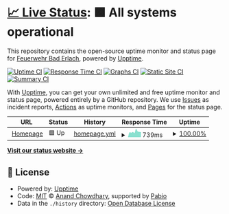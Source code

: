 # [📈 Live Status](https://status.feuerwehr-bad-erlach.at): <!--live status--> **🟩 All systems operational**

This repository contains the open-source uptime monitor and status page for [Feuerwehr Bad Erlach](https://www.feuerwehr-bad-erlach.at), powered by [Upptime](https://github.com/upptime/upptime).

[![Uptime CI](https://github.com/Feuerwehr-Bad-Erlach/status/workflows/Uptime%20CI/badge.svg)](https://github.com/Feuerwehr-Bad-Erlach/status/actions?query=workflow%3A%22Uptime+CI%22)
[![Response Time CI](https://github.com/Feuerwehr-Bad-Erlach/status/workflows/Response%20Time%20CI/badge.svg)](https://github.com/Feuerwehr-Bad-Erlach/status/actions?query=workflow%3A%22Response+Time+CI%22)
[![Graphs CI](https://github.com/Feuerwehr-Bad-Erlach/status/workflows/Graphs%20CI/badge.svg)](https://github.com/Feuerwehr-Bad-Erlach/status/actions?query=workflow%3A%22Graphs+CI%22)
[![Static Site CI](https://github.com/Feuerwehr-Bad-Erlach/status/workflows/Static%20Site%20CI/badge.svg)](https://github.com/Feuerwehr-Bad-Erlach/status/actions?query=workflow%3A%22Static+Site+CI%22)
[![Summary CI](https://github.com/Feuerwehr-Bad-Erlach/status/workflows/Summary%20CI/badge.svg)](https://github.com/Feuerwehr-Bad-Erlach/status/actions?query=workflow%3A%22Summary+CI%22)

With [Upptime](https://upptime.js.org), you can get your own unlimited and free uptime monitor and status page, powered entirely by a GitHub repository. We use [Issues](https://github.com/Feuerwehr-Bad-Erlach/status/issues) as incident reports, [Actions](https://github.com/Feuerwehr-Bad-Erlach/status/actions) as uptime monitors, and [Pages](https://status.feuerwehr-bad-erlach.at) for the status page.

<!--start: status pages-->
<!-- This summary is generated by Upptime (https://github.com/upptime/upptime) -->
<!-- Do not edit this manually, your changes will be overwritten -->
<!-- prettier-ignore -->
| URL | Status | History | Response Time | Uptime |
| --- | ------ | ------- | ------------- | ------ |
| <img alt="" src="https://www.feuerwehr-bad-erlach.at/wp-content/uploads/2020/07/cropped-Logo-Homepage-2.png" height="13"> [Homepage](https://www.feuerwehr-bad-erlach.at) | 🟩 Up | [homepage.yml](https://github.com/feuerwehr-bad-erlach/status/commits/HEAD/history/homepage.yml) | <details><summary><img alt="Response time graph" src="./graphs/homepage/response-time-week.png" height="20"> 739ms</summary><br><a href="https://status.feuerwehr-bad-erlach.at/history/homepage"><img alt="Response time 752" src="https://img.shields.io/endpoint?url=https%3A%2F%2Fraw.githubusercontent.com%2Ffeuerwehr-bad-erlach%2Fstatus%2FHEAD%2Fapi%2Fhomepage%2Fresponse-time.json"></a><br><a href="https://status.feuerwehr-bad-erlach.at/history/homepage"><img alt="24-hour response time 716" src="https://img.shields.io/endpoint?url=https%3A%2F%2Fraw.githubusercontent.com%2Ffeuerwehr-bad-erlach%2Fstatus%2FHEAD%2Fapi%2Fhomepage%2Fresponse-time-day.json"></a><br><a href="https://status.feuerwehr-bad-erlach.at/history/homepage"><img alt="7-day response time 739" src="https://img.shields.io/endpoint?url=https%3A%2F%2Fraw.githubusercontent.com%2Ffeuerwehr-bad-erlach%2Fstatus%2FHEAD%2Fapi%2Fhomepage%2Fresponse-time-week.json"></a><br><a href="https://status.feuerwehr-bad-erlach.at/history/homepage"><img alt="30-day response time 848" src="https://img.shields.io/endpoint?url=https%3A%2F%2Fraw.githubusercontent.com%2Ffeuerwehr-bad-erlach%2Fstatus%2FHEAD%2Fapi%2Fhomepage%2Fresponse-time-month.json"></a><br><a href="https://status.feuerwehr-bad-erlach.at/history/homepage"><img alt="1-year response time 752" src="https://img.shields.io/endpoint?url=https%3A%2F%2Fraw.githubusercontent.com%2Ffeuerwehr-bad-erlach%2Fstatus%2FHEAD%2Fapi%2Fhomepage%2Fresponse-time-year.json"></a></details> | <details><summary><a href="https://status.feuerwehr-bad-erlach.at/history/homepage">100.00%</a></summary><a href="https://status.feuerwehr-bad-erlach.at/history/homepage"><img alt="All-time uptime 99.98%" src="https://img.shields.io/endpoint?url=https%3A%2F%2Fraw.githubusercontent.com%2Ffeuerwehr-bad-erlach%2Fstatus%2FHEAD%2Fapi%2Fhomepage%2Fuptime.json"></a><br><a href="https://status.feuerwehr-bad-erlach.at/history/homepage"><img alt="24-hour uptime 100.00%" src="https://img.shields.io/endpoint?url=https%3A%2F%2Fraw.githubusercontent.com%2Ffeuerwehr-bad-erlach%2Fstatus%2FHEAD%2Fapi%2Fhomepage%2Fuptime-day.json"></a><br><a href="https://status.feuerwehr-bad-erlach.at/history/homepage"><img alt="7-day uptime 100.00%" src="https://img.shields.io/endpoint?url=https%3A%2F%2Fraw.githubusercontent.com%2Ffeuerwehr-bad-erlach%2Fstatus%2FHEAD%2Fapi%2Fhomepage%2Fuptime-week.json"></a><br><a href="https://status.feuerwehr-bad-erlach.at/history/homepage"><img alt="30-day uptime 100.00%" src="https://img.shields.io/endpoint?url=https%3A%2F%2Fraw.githubusercontent.com%2Ffeuerwehr-bad-erlach%2Fstatus%2FHEAD%2Fapi%2Fhomepage%2Fuptime-month.json"></a><br><a href="https://status.feuerwehr-bad-erlach.at/history/homepage"><img alt="1-year uptime 99.98%" src="https://img.shields.io/endpoint?url=https%3A%2F%2Fraw.githubusercontent.com%2Ffeuerwehr-bad-erlach%2Fstatus%2FHEAD%2Fapi%2Fhomepage%2Fuptime-year.json"></a></details>

<!--end: status pages-->

[**Visit our status website →**](https://status.feuerwehr-bad-erlach.at)

## 📄 License

- Powered by: [Upptime](https://github.com/upptime/upptime)
- Code: [MIT](./LICENSE) © [Anand Chowdhary](https://anandchowdhary.com), supported by [Pabio](https://pabio.com)
- Data in the `./history` directory: [Open Database License](https://opendatacommons.org/licenses/odbl/1-0/)
